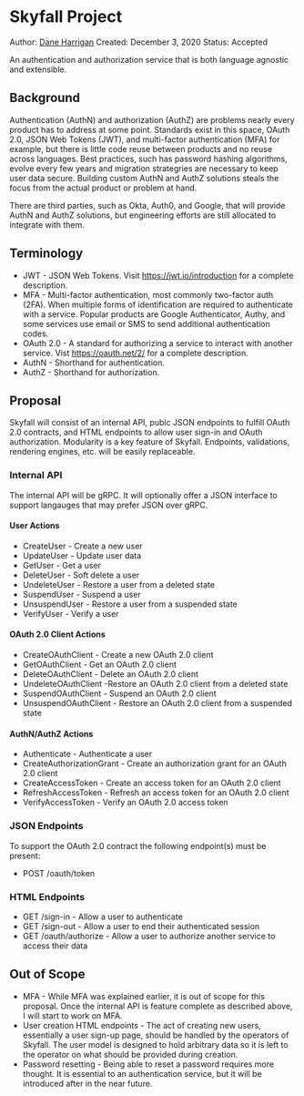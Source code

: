 # Skyfall Project

Author: [Dane Harrigan](https://github.com/dane)
Created: December 3, 2020
Status: Accepted

An authentication and authorization service that is both language agnostic and
extensible. 

## Background

Authentication (AuthN) and authorization (AuthZ) are problems nearly every product
has to address at some point. Standards exist in this space, OAuth 2.0, JSON Web
Tokens (JWT), and multi-factor authentication (MFA) for example, but there is
little code reuse between products and no reuse across languages. Best practices,
such has password hashing algorithms, evolve every few years and migration
strategries are necessary to keep user data secure. Building custom AuthN and
AuthZ solutions steals the focus from the actual product or problem at hand.

There are third parties, such as Okta, Auth0, and Google, that will provide
AuthN and AuthZ solutions, but engineering efforts are still allocated to
integrate with them.  

## Terminology

- JWT - JSON Web Tokens. Visit https://jwt.io/introduction for a complete
  description.
- MFA - Multi-factor authentication, most commonly two-factor auth (2FA). When
  multiple forms of identification are required to authenticate with a service.
  Popular products are Google Authenticator, Authy, and some services use email
  or SMS to send additional authentication codes.
- OAuth 2.0 - A standard for authorizing a service to interact with another
  service. Vist https://oauth.net/2/ for a complete description.
- AuthN - Shorthand for authentication.
- AuthZ - Shorthand for authorization.

## Proposal

Skyfall will consist of an internal API, publc JSON endpoints to fulfill OAuth
2.0 contracts, and HTML endpoints to allow user sign-in and OAuth authorization.
Modularity is a key feature of Skyfall. Endpoints, validations, rendering
engines, etc. will be easily replaceable.

### Internal API

The internal API will be gRPC. It will optionally offer a JSON interface to
support langauges that may prefer JSON over gRPC.

#### User Actions

- CreateUser - Create a new user
- UpdateUser - Update user data
- GetUser - Get a user
- DeleteUser - Soft delete a user
- UndeleteUser - Restore a user from a deleted state
- SuspendUser - Suspend a user
- UnsuspendUser - Restore a user from a suspended state
- VerifyUser - Verify a user

#### OAuth 2.0 Client Actions

- CreateOAuthClient - Create a new OAuth 2.0 client
- GetOAuthClient - Get an OAuth 2.0 client
- DeleteOAuthClient - Delete an OAuth 2.0 client
- UndeleteOAuthClient -Restore an OAuth 2.0 client from a deleted state
- SuspendOAuthClient - Suspend an OAuth 2.0 client
- UnsuspendOAuthClient - Restore an OAuth 2.0 client from a suspended state

#### AuthN/AuthZ Actions

- Authenticate - Authenticate a user
- CreateAuthorizationGrant - Create an authorization grant for an OAuth 2.0
  client
- CreateAccessToken - Create an access token for an OAuth 2.0 client
- RefreshAccessToken - Refresh an access token for an OAuth 2.0 client
- VerifyAccessToken - Verify an OAuth 2.0 access token

### JSON Endpoints

To support the OAuth 2.0 contract the following endpoint(s) must be present:

- POST /oauth/token

### HTML Endpoints

- GET /sign-in - Allow a user to authenticate
- GET /sign-out - Allow a user to end their authenticated session
- GET /oauth/authorize - Allow a user to authorize another service to access
  their data

## Out of Scope

- MFA - While MFA was explained earlier, it is out of scope for this proposal.
  Once the internal API is feature complete as described above, I will start to
  work on MFA.
- User creation HTML endpoints - The act of creating new users, essentially a
  user sign-up page, should be handled by the operators of Skyfall. The user
  model is designed to hold arbitrary data so it is left to the operator on what
  should be provided during creation. 
- Password resetting - Being able to reset a password requires more thought. It
  is essential to an authentication service, but it will be introduced after in
  the near future.
